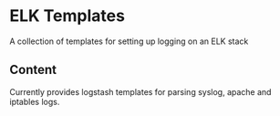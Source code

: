 # ELK Templates
A collection of templates for setting up logging on an ELK stack

## Content
Currently provides logstash templates for parsing syslog, apache and iptables logs.